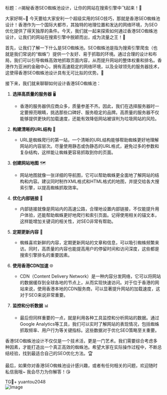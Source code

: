 标题：🔥揭秘香港SEO蜘蛛池设计，让你的网站在搜索引擎中飞起来！🚀

大家好啊~👋 今天要给大家安利一个超级实用的SEO技巧，那就是香港SEO蜘蛛池设计！香港作为一个国际大都市，其独特的地理位置和发达的网络环境，为SEO优化提供了得天独厚的条件。今天，我们就一起来探索如何通过香港SEO蜘蛛池设计，让我们的网站在搜索引擎中脱颖而出，成为流量之王！👑

首先，让我们了解一下什么是SEO蜘蛛池。SEO蜘蛛池是指为搜索引擎爬虫（也就是我们常说的“蜘蛛”）提供一个友好、易于抓取的环境。通过合理的设计和布局，我们可以引导蜘蛛高效地抓取页面内容，从而提升网站的整体权重和排名。香港作为亚洲的金融中心，拥有高速稳定的网络环境，以及全球领先的服务器技术，这使得香港SEO蜘蛛池设计具有无可比拟的优势。🚀

接下来，我们就来聊聊如何设计香港SEO蜘蛛池：

1. **选择高质量的服务器** 🖥️
    - 香港的服务器供应商众多，质量参差不齐。因此，我们在选择服务器时一定要擦亮眼睛，挑选那些口碑好、服务稳定的品牌。高质量的服务器不仅能够提供更快的加载速度，还能有效降低网站被误判为垃圾网站的风险。
    
2. **构建清晰的URL结构** 🔗
    - URL是蜘蛛爬行的第一站，一个清晰的URL结构能够帮助蜘蛛更好地理解网站的内容层次。尽量使用静态或伪静态的URL格式，避免过多的参数和复杂结构，这样能让蜘蛛更容易抓取到你的页面。

3. **创建网站地图** 🗺️
    - 网站地图就像一张详细的导航图，它可以帮助蜘蛛更全面地了解网站的结构和内容。建议同时制作XML格式和HTML格式的地图，并提交给各大搜索引擎，以提高蜘蛛抓取效率。

4. **优化内部链接** 💪
    - 内部链接就像是网站内的高速公路，合理地设置内部链接，不仅能提升用户体验，还能帮助蜘蛛更好地爬行和索引页面。记得使用相关的锚文本，这样能增加关键词的相关性，对SEO非常有帮助。

5. **定期更新内容** 🔄
    - 蜘蛛喜欢新鲜的内容，定期更新网站的文章和信息，可以吸引蜘蛛频繁来访。同时，高质量的内容也能提高用户的停留时间和访问深度，这些都是搜索引擎排名的重要因素。

6. **使用香港CDN加速** 🌐
    - CDN（Content Delivery Network）是一种内容分发网络，它可以将网站的数据缓存到全球各地的节点上，从而实现快速访问。对于位于香港的网站来说，使用香港本地的CDN服务商，可以显著提升网站的加载速度，这对于SEO来说非常重要。

7. **监控和分析数据** 📊
    - 最后但同样重要的一点，就是利用各种工具监控和分析网站的数据。通过Google Analytics等工具，我们可以实时了解网站的表现情况，包括蜘蛛抓取频率、用户行为等关键指标。这些数据对于优化SEO策略至关重要。

香港SEO蜘蛛池设计不仅仅是一个技术活，更是一门艺术。我们需要综合考虑多种因素，才能打造出一个真正高效的蜘蛛池。希望大家在实际操作过程中，不断总结经验，找到最适合自己的SEO优化方法。🏆

最后，如果你对香港SEO蜘蛛池设计感兴趣，或者有任何相关的问题，欢迎随时私信我哦~ 我会尽力为你解答！😘

TG💪+ yuantou2048  
![Image](https://github.com/user-attachments/assets/42a5a4a5-fea9-4a1d-8aa0-73e57e430cca)